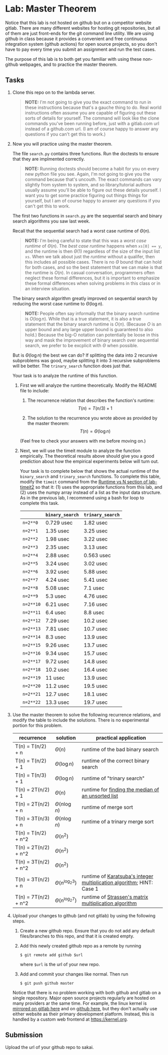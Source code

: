 # Lab: Master Theorem

Notice that this lab is not hosted on github but on a competitor website gitlab.
There are many different websites for hosting git repositories,
but all of them are just front-ends for the git command line utility.
We are using github in class because it provides a convenient and free continuous integration system (github actions) for open source projects,
so you don't have to pay every time you submit an assignment and run the test cases.

The purpose of this lab is to both get you familiar with using these non-github webpages, and to practice the master theorem.

## Tasks

1. Clone this repo on to the lambda server.

    > **NOTE:**
    > I'm not going to give you the exact command to run in these instructions because that's a gauche thing to do.
    > Real world instructions often assume you are capable of figuring out these sorts of details for yourself.
    > The command will look like the clone commands you've been running before, just with a gitlab.com url instead of a github.com url.
    > (I am of course happy to answer any questions if you can't get this to work.)

1. Now you will practice using the master theorem.

    The file `search.py` contains three functions.
    Run the doctests to ensure that they are implmented correctly.

    > **NOTE:**
    > Running doctests should become a habit for you on every new python file you see.
    > Again, I'm not going to give you the command because that's uncouth.
    > The exact commands can vary slightly from system to system,
    > and so library/tutorial authors usually assume you'll be able to figure out these details yourself.
    > I want you to get some practice figuring out things things for yourself,
    > but I am of course happy to answer any questions if you can't get this to work.

    The first two functions in `search.py` are the sequential search and binary search algorithms you saw last week.

    Recall that the sequential search had a worst case runtime of $\Theta(n)$.

    > **NOTE:**
    > I'm being careful to state that this was a *worst case runtime* of $\Theta(n)$.
    > The *best case runtime* happens when `xs[0] == y`,
    > and the runtime is then $\Theta(1)$ regardless of the size of the input list `xs`.
    > When we talk about just the *runtime* without a qualifer,
    > then this includes all possible cases.
    > There is no $\Theta$ bound that can hold for both cases,
    > and so the best statement that we can make is that the runtime is $O(n)$.
    > In casual conversation, programmers often neglect these formal differences,
    > but it is important to emphasize these formal differences when solving problems in this class or in an interview situation.

    The binary search algorithm greatly improved on sequential search by reducing the worst case runtime to $\Theta(\log n)$.

    > **NOTE:**
    > People often say informally that the binary search runtime is $O(\log n)$.
    > While that is a true statement, it is also a true statement that the binary search runtime is $O(n)$.
    > (Because $O$ is an upper bound and any large upper bound is guaranteed to also hold.)
    > Because the big-O notation can potentially be loose in this way and mask the improvement of binary search over sequential search,
    > we prefer to be excplicit with $\Theta$ when possible.

    But is $\Theta(\log n)$ the best we can do?
    If splitting the data into 2 recursive subproblems was good,
    maybe splitting it into 3 recursive subproblems will be better.
    The `trinary_search` function does just that.

    Your task is to analyze the runtime of this function.

    1. First we will analyze the runtime theoretically.
        Modify the README file to include:
    
        1. The recurrence relation that describes the function's runtime:
            $$T(n) = T(n/3) + 1$$

        1. The solution to the recurrence you wrote above as provided by the master theorem:
            $$T(n) = \Theta(\log n)$$

        (Feel free to check your answers with me before moving on.)
    
    1. Next, we will use the timeit module to analyze the function empirically.
        The theoretical results above should give you a good prediction about how the empirical experiments below will turn out.

        Your task is to complete below that shows the actual runtime of the `binary_search` and `trinary_search` functions.
        To complete this table, modify the `timeit` command from the [Runtime vs N section of lab-timeit2](https://github.com/mikeizbicki/lab-timeit2#runtime-vs-n) so that it: (1) uses the appropriate functions from this lab, and (2) uses the numpy array instead of a list as the input data structure.
        As in the previous lab, I recommend using a bash for loop to complete this task.

        |                | `binary_search`           | `trinary_search`      |
        | -------------- | ------------------------- | --------------------- | 
        | `n=2**0`       | 0.729 usec                | 1.82 usec             |
        | `n=2**1`       | 1.35 usec                 | 3.25 usec             |
        | `n=2**2`       | 1.98 usec                 | 3.22 usec             |
        | `n=2**3`       | 2.35 usec                 | 3.13 usec             |
        | `n=2**4`       | 2.88 usec                 | 0.563 usec            |
        | `n=2**5`       | 3.24 usec                 | 3.02 usec             |
        | `n=2**6`       | 3.92 usec                 | 5.88 usec             |
        | `n=2**7`       | 4.24 usec                 | 5.41 usec             |
        | `n=2**8`       | 5.08 usec                 | 7.1 usec              |
        | `n=2**9`       | 5.3 usec                  | 4.76 usec             |
        | `n=2**10`      | 6.21 usec                 | 7.16 usec             |
        | `n=2**11`      | 6.4 usec                  | 8.8 usec              |
        | `n=2**12`      | 7.29 usec                 | 10.2 usec             |
        | `n=2**13`      | 7.81 usec                 | 10.7 usec             |
        | `n=2**14`      | 8.3 usec                  | 13.9 usec             |
        | `n=2**15`      | 9.26 usec                 | 13.7 usec             |
        | `n=2**16`      | 9.34 usec                 | 15.7 usec             |
        | `n=2**17`      | 9.72 usec                 | 14.8 usec             |
        | `n=2**18`      | 10.2 usec                 | 16.4 usec             |
        | `n=2**19`      | 11 usec                   | 13.9 usec             |
        | `n=2**20`      | 11.2 usec                 | 19.5 usec             |
        | `n=2**21`      | 12.7 usec                 | 18.1 usec             |
        | `n=2**22`      | 13.3 usec                 | 19.7 usec             |


1. Use the master theorem to solve the following recurrence relations,
    and modify the table to include the solutions.
    There is no experimental portion for this problem.

    | recurrence           | solution                       | practical application                     |
    | -------------------- | ------------------------------ | ----------------------------------------- |
    | T(n) = T(n/2) + n    | $\Theta(n)$                    | runtime of the bad binary search          |
    | T(n) = T(n/2) + 1    | $\Theta(\log n              )$ | runtime of the correct binary search      |
    | T(n) = T(n/3) + 1    | $\Theta(\log n              )$ | runtime of "trinary search"               |
    | T(n) = 2T(n/2) + 1   | $\Theta(n                   )$ | runtime for [finding the median of an unsorted list](https://en.wikipedia.org/wiki/Quickselect) |
    | T(n) = 2T(n/2) + n   | $\Theta(n \log n            )$ | runtime of merge sort                     |
    | T(n) = 3T(n/3) + n   | $\Theta(n \log n            )$ | runtime of a trinary merge sort           |
    | T(n) = T(n/2) + n^2  | $\Theta(n^2                 )$ |                                           |
    | T(n) = 2T(n/2) + n^2 | $\Theta(n^2                 )$ |                                           |
    | T(n) = 3T(n/2) + n^2 | $\Theta(n^2                 )$ |                                           |
    | T(n) = 3T(n/2) + n   | $\Theta(n^{\log_2 3}        )$ | runtime of [Karatsuba's integer multiplication algorithm](https://en.wikipedia.org/wiki/Karatsuba_algorithm); HINT: Case 1 |
    | T(n) = 7T(n/2) + n^2 | $\Theta(n^{\log_2 7}        )$ | runtime of [Strassen's matrix multiplication algorithm](https://en.wikipedia.org/wiki/Strassen_algorithm) |

1. Upload your changes to github (and not gitlab) by using the following steps.

    1. Create a new github repo.
        Ensure that you do not add any default files/branches to this repo, and that it is created empty.

    1. Add this newly created github repo as a remote by running
        ```
        $ git remote add github $url
        ```
        where `$url` is the url of your new repo.

    1. Add and commit your changes like normal.
        Then run
        ```
        $ git push github master
        ```
    
    Notice that there is no problem working with both github and gitlab on a single repository.
    Major open source projects regularly are hosted on many providers ar the same time.
    For example, the linux kernel is [mirrored on gitlab here](https://gitlab.com/linux-kernel/linux) and on [github here](https://github.com/torvalds/linux),
    but they don't actually use either website as their primary development platform.
    Instead, this is handled by a custom web frontend at <https://kernel.org>.

## Submission

Upload the url of your github repo to sakai.
